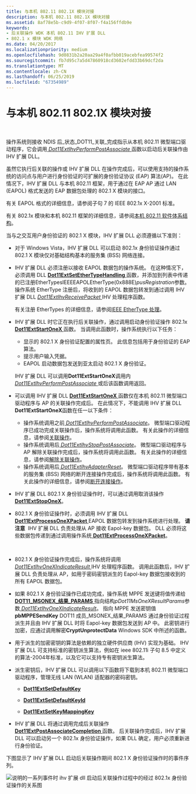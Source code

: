 ```yaml
---
title: 与本机 802.11 802.1X 模块对接
description: 与本机 802.11 802.1X 模块对接
ms.assetid: 8af78e5b-c9d9-4f07-8f07-f4a156ffdb9e
keywords:
- 后关联操作 WDK 本机 802.11 IHV 扩展 DLL
- 802.1 x 模块 WDK 网络
ms.date: 04/20/2017
ms.localizationpriority: medium
ms.openlocfilehash: 9d0831b2a20aa29a4f0afbb019acebfea99574f2
ms.sourcegitcommit: fb7d95c7a5d47860918cd3602efdd33b69dcf2da
ms.translationtype: MT
ms.contentlocale: zh-CN
ms.lasthandoff: 06/25/2019
ms.locfileid: "67354989"
---
```

# <a name="interface-to-the-native-80211-8021x-module"></a>与本机 802.11 802.1X 模块对接




 

操作系统则接收 NDIS 后\_状态\_DOT11\_关联\_完成指示从本机 802.11 微型端口驱动程序，它会调用[ *Dot11ExtIhvPerformPostAssociate* ](https://docs.microsoft.com/windows-hardware/drivers/ddi/content/wlanihv/nc-wlanihv-dot11extihv_perform_post_associate)函数以启动后关联操作由 IHV 扩展 DLL。

虽然它执行后关联的操作或 IHV 扩展 DLL 在操作完成后，可以使用支持的操作系统的访问点与用户进行身份验证的可扩展的身份验证协议 (EAP) 算法(AP)。 在此情况下，IHV 扩展 DLL 与本机 802.11 框架，用于通过在 EAP AP 通过 LAN (EAPOL) 格式发送的 EAP 数据包处理的 802.1 X 模块的接口。

有关 EAPOL 格式的详细信息，请参阅子句 7 的 IEEE 802.1x X-2001 标准。

有关 802.1x 模块和本机 802.11 框架的详细信息，请参阅[本机 802.11 软件体系结构](native-802-11-software-architecture.md)。

当与之交互用户身份验证的 802.1 X 模块，IHV 扩展 DLL 必须遵循以下准则：

-   对于 Windows Vista，IHV 扩展 DLL 可以启动 802.1x 身份验证操作通过 802.1 X 模块仅对基础结构基本的服务集 (BSS) 网络连接。

-   IHV 扩展 DLL 必须注册以接收 EAPOL 数据包的操作系统。 在这种情况下，必须调用 DLL [ **Dot11ExtSetEtherTypeHandling** ](https://docs.microsoft.com/windows-hardware/drivers/ddi/content/wlanihv/nc-wlanihv-dot11ext_set_ethertype_handling)函数，并添加到列表中传递的已注册EtherTypesIEEEEAPOLEtherType(0x888E)*pusRegistration*参数。 操作系统 EtherType 注册后，将收到的 EAPOL 数据包转发到通过调用 IHV 扩展 DLL [ *Dot11ExtIhvReceivePacket* ](https://docs.microsoft.com/windows-hardware/drivers/ddi/content/wlanihv/nc-wlanihv-dot11extihv_receive_packet) IHV 处理程序函数。

    有关注册 EtherTypes 的详细信息，请参阅[IEEE EtherType 处理](ieee-ethertype-handling.md)。

-   IHV 扩展 DLL 时它正在执行后关联操作，通过调用启动身份验证操作 802.1x [ **Dot11ExtStartOneX** ](https://docs.microsoft.com/windows-hardware/drivers/ddi/content/wlanihv/nc-wlanihv-dot11ext_onex_start)函数。 当调用此函数时，操作系统执行以下任务：

    -   显示的 802.1 X 身份验证配置的属性页。 此信息包括用于身份验证的 EAP 算法。
    -   提示用户输入凭据。
    -   EAPOL 启动数据包发送到亚太启动 802.1 X 身份验证。

    IHV 扩展 DLL 可以调用**Dot11ExtStartOneX**调用内[ *Dot11ExtIhvPerformPostAssociate* ](https://docs.microsoft.com/windows-hardware/drivers/ddi/content/wlanihv/nc-wlanihv-dot11extihv_perform_post_associate)或后该函数调用返回。

-   可以调用 IHV 扩展 DLL [ **Dot11ExtStartOneX** ](https://docs.microsoft.com/windows-hardware/drivers/ddi/content/wlanihv/nc-wlanihv-dot11ext_onex_start)函数仅在本机 802.11 微型端口驱动程序与 AP 的关联操作完成后。 在此情况下，不能调用 IHV 扩展 DLL **Dot11ExtStartOneX**函数在任一以下条件：
    -   操作系统调用之前[ *Dot11ExtIhvPerformPostAssociate*](https://docs.microsoft.com/windows-hardware/drivers/ddi/content/wlanihv/nc-wlanihv-dot11extihv_perform_post_associate)。 微型端口驱动程序已成功完成关联操作后，操作系统将调用此函数。 有关此操作的详细信息，请参阅[关联操作](association-operations.md)。
    -   操作系统调用后[ *Dot11ExtIhvStopPostAssociate*](https://docs.microsoft.com/windows-hardware/drivers/ddi/content/wlanihv/nc-wlanihv-dot11extihv_stop_post_associate)。 微型端口驱动程序与 AP 解除关联操作完成后，操作系统将调用此函数。 有关此操作的详细信息，请参阅[解除关联操作](disassociation-operations.md)。
    -   操作系统调用后[ *Dot11ExtIhvAdapterReset*](https://docs.microsoft.com/windows-hardware/drivers/ddi/content/wlanihv/nc-wlanihv-dot11extihv_adapter_reset)。 微型端口驱动程序带有基本的服务集 (BSS) 网络的断开连接操作完成后，操作系统将调用此函数。 有关此操作的详细信息，请参阅[断开连接操作](disconnection-operations.md)。
-   IHV 扩展 DLL 802.1 X 身份验证操作时，可以通过调用取消该操作[ **Dot11ExtStopOneX**](https://docs.microsoft.com/windows-hardware/drivers/ddi/content/wlanihv/nc-wlanihv-dot11ext_onex_stop)。

-   802.1 X 身份验证操作时，必须调用 IHV 扩展 DLL [ **Dot11ExtProcessOneXPacket** ](https://docs.microsoft.com/windows-hardware/drivers/ddi/content/wlanihv/nc-wlanihv-dot11ext_process_onex_packet) EAPOL 数据包转发到操作系统进行处理。
    **请注意**  IHV 扩展 DLL 负责处理从 AP 接收 Eapol-key 数据包。 DLL 必须将这些数据包传递到通过调用操作系统[ **Dot11ExtProcessOneXPacket**](https://docs.microsoft.com/windows-hardware/drivers/ddi/content/wlanihv/nc-wlanihv-dot11ext_process_onex_packet)。

     

-   802.1 X 身份验证操作完成后，操作系统将调用[ *Dot11ExtIhvOneXIndicateResult* ](https://docs.microsoft.com/windows-hardware/drivers/ddi/content/wlanihv/nc-wlanihv-dot11extihv_onex_indicate_result) IHV 处理程序函数。 调用此函数后，IHV 扩展 DLL 负责处理从 AP，如用于密码密钥派生的 Eapol-key 数据包接收到的所有 EAPOL 数据包。

-   如果 802.1 X 身份验证操作已成功完成，操作系统 MPPE 发送键将值传递给[ **DOT11\_MSONEX\_结果\_PARAMS** ](https://docs.microsoft.com/windows-hardware/drivers/ddi/content/wlanihv/ns-wlanihv-_dot11_msonex_result_params)指向结构*pDot11MsOneXResultParams*参数[ *Dot11ExtIhvOneXIndicateResult*](https://docs.microsoft.com/windows-hardware/drivers/ddi/content/wlanihv/nc-wlanihv-dot11extihv_onex_indicate_result)。 指向 MPPE 发送密钥值**pbMPPESendKey** DOT11 成员\_MSONEX\_结果\_PARAMS 通过身份验证过程派生并且由 IHV 扩展 DLL 时将 Eapol-key 数据包发送到 AP 中。 此密钥进行加密，应通过调用解密**CryptUnprotectData** Windows SDK 中所述的函数。

-   用于派生的加密密钥的算法是依赖的独立硬件供应商 (IHV) 实现为基础。 IHV 扩展 DLL 可支持标准的密钥派生算法，例如在 ieee 802.11i 子句 8.5 中定义的算法-2004年标准，以及它可以支持专有密钥派生算法。

-   派生密钥后，IHV 扩展 DLL 可以调用以下函数将下载到本机 802.11 微型端口驱动程序，管理无线 LAN (WLAN) 适配器的密码密钥。

    -   [**Dot11ExtSetDefaultKey**](https://docs.microsoft.com/windows-hardware/drivers/ddi/content/wlanihv/nc-wlanihv-dot11ext_set_default_key)

    -   [**Dot11ExtSetDefaultKeyId**](https://docs.microsoft.com/windows-hardware/drivers/ddi/content/wlanihv/nc-wlanihv-dot11ext_set_default_key_id)

    -   [**Dot11ExtSetKeyMappingKey**](https://docs.microsoft.com/windows-hardware/drivers/ddi/content/wlanihv/nc-wlanihv-dot11ext_set_key_mapping_key)

-   IHV 扩展 DLL 将通过调用完成后关联操作[ **Dot11ExtPostAssociateCompletion** ](https://docs.microsoft.com/windows-hardware/drivers/ddi/content/wlanihv/nc-wlanihv-dot11ext_post_associate_completion)函数。 后关联操作完成后，IHV 扩展 DLL 可以启动另一个 802.1x 身份验证操作，如果 DLL 确定，用户必须重新进行身份验证。

下图显示了 IHV 扩展 DLL 启动后关联操作期间 802.1 X 身份验证操作时的事件序列。

![说明的一系列事件时 ihv 扩展 dll 启动后关联操作过程中的经过 802.1x 身份验证操作的关系图](images/ihv-ext-802.1x.png)

 

 





